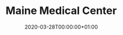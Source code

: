 ---
title: "Maine Medical Center"
subtitle: ""
summary: "Inpaitent and outpatient EHR records from a tertiary care hospital"
owners:
  - organisation: "Maine Medical Center"
    lead: "Adam Black"
    alternate: ""
country: "USA"
source_types: 
    - "General practice electronic health records"
omop: "CDM v5.3"
dbms: "SQL Server"
patient_count: "0.93m"
has_covid: "Y"
first_time: "Yes"
data_history: "2000-08/2019"
references: [""]

authors: 
    - "Adam Black"
    - ""
tags: []
categories: ["dataset"]
date: 2020-03-28T00:00:00+01:00
lastmod: 2020-03-28T00:00:00+01:00
featured: false
draft: false

links:
    - icon: globe
      icon_pack: fas
      name: More information
      url: ""
image:
      placement: 1
      caption: ""
      focal_point: ""
      preview_only: false
      alt_text: ""
projects: []
---